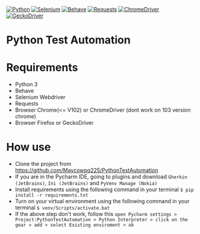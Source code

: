 [![Python](https://img.shields.io/badge/Python-3+-yellow.svg)](https://www.python.org/)
[![Selenium](https://img.shields.io/badge/Selenium%20Webdriver-3.141.0-green.svg)](http://www.seleniumhq.org/)
[![Behave](https://img.shields.io/badge/behave-1.2.6-blue.svg)](https://behave.readthedocs.io/en/latest/)
[![Requests](https://img.shields.io/badge/Requests-v2.28.1-purple.svg)](https://requests.readthedocs.io/en/latest/)
[![ChromeDriver](https://img.shields.io/badge/ChromeDriver-102.0.5005.61-red.svg)](http://chromedriver.chromium.org/downloads)
[![GeckoDriver](https://img.shields.io/badge/GeckoDriver-v0.31.0-orange.svg)](https://github.com/mozilla/geckodriver/releases)

# Python Test Automation

# Requirements
- Python 3
- Behave
- Selenium Webdriver
- Requests
- Browser Chrome(<= V102) or ChromeDriver  (dont work on 103 version chrome)
- Browser Firefox or GeckoDriver

# How use

- Clone the project from https://github.com/Maycowpq225/PythonTestAutomation
- If you are in the Pycharm IDE, going to plugins and download ```Gherkin (JetBrains)```, ```Ini (JetBrains)``` and ```PyVenv Manage (Nokia)```
- Install requirements using the following command in your terminal ```$ pip install -r requirements.txt```
- Turn on your virtual environment using the following command in your terminal ```$ venv/Scripts/activate.bat```
- If the above step don't work, follow this ```open Pycharm settings > Project:PythonTestAutomation > Python Interpreter > click on the gear > add > select Existing enviroment > ok```

